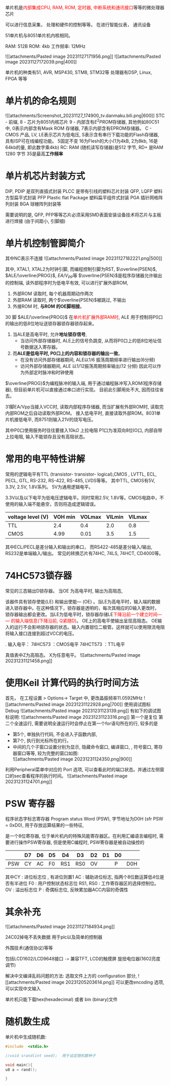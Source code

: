 单片机是<mark style="background: transparent; color: red">内部集成CPU, RAM, ROM, 定时器, 中断系统和通讯接口</mark>等等的微处理器芯片

可以进行信息采集， 处理和硬件的控制等等。
在进行智能仪表， 通讯设备

51单片机与8051单片机内核相同。

RAM: 512B
ROM: 4kb 
工作频率: 12MHz 

![[attachments/Pasted image 20231127171956.png]]
![[attachments/Pasted image 20231127172039.png|400]]

单片机的种类有51, AVR, MSP430, STM8, STM32等
处理器有DSP, Linux, FPGA 等等 

# 单片机的命名规则
![[attachments/Screenshot_20231127_174900_tv.danmaku.bili.png|600]]
STC - 前缀, 
8 - 芯片为8051内核芯片 
9 - 内部含有$E^{2}PROM$存储器,  其他例如80C51中, 0表示内部含有Mask ROM 存储器, 7表示内部含有EPROM存储器。
C - CMOS 产品, LV, LE表示芯片为低电压, S表示含有串行下载功能的Flash存储器, 具有ISP可在线编程功能。 
5固定不变
16为Flesh的大小(1为4kB,  2为8kb, 16是64kb的量, 即此数字乘4kb)
RC: RAM (随机读写存储器)是512 字节, RD+ 是RAM 1280 字节
35是最高**工作频率** 

# 单片机芯片封装方式
DIP, PDIP 是双列直插式封装
PLCC 是带有引线的塑料芯片封装
QFP, LQFP 塑料方型扁平式封装
PFP  Plastic flat Package 塑料扁平组件式封装 
PGA 插针网格阵列封装 
BGA 球栅阵列封装等

需要说明的是, QFP, PFP等等芯片必须采用SMD表面安装设备技术将芯片与主板进行焊接 (由于间距小, 引脚细)


# 单片机控制管脚简介 
其中NC表示不连接 
![[attachments/Pasted image 20231127182221.png|500]]

其中, XTAL1, XTAL2为时钟引脚, 
而编程控制引脚为RST, $\overline{PSEN}$, $ALE/\overline{PROG}$, $EA / V_{PP}$等
$\overline{PSEN}$是程序存储器允许输出的控制端, 读外部程序时为低电平有效, 可以进行扩展外部ROM, 
1. 外部ROM 读取时, 每个机器周期动作两次
2. 外部RAM 读取时, 两个$\overline{PSEN}$被跳过, 不输出 
3. 外接ROM 时, **与ROM 的OE脚相接**。

30 脚 $ALE/\overline{PROG}$ 在<mark style="background: transparent; color: red">单片机扩展外部RAM时</mark>, ALE 用于控制将P0口的输出的低8位地址送锁存器锁存器锁存起来。
1.  当ALE是高电平时, 允许**地址锁存信号**, 
	- 当访问外部存储器时, ALE上的信号负跳变, 从而将P0口上的低8位地址信号数据送入寄存器。 
2. 而**ALE是低电平时, P0口上的内容和锁存器的输出一致**。 
	- 在没有访问外部存储器期间, ALE以1/6 振荡周期频率进行输出(6分频)
	- 访问外部存储器期间, ALE 以1/12振荡周期频率输出(12 分频) 
	因此可以作为外部定时脉冲和时钟使用

$\overline{PROG}$为编程脉冲的输入端, 用于通过编程脉冲写入ROM(程序存储器), 但目前单片机可以直接通过串口进行实现。 
目前此引脚用处不大, 因而往往省去。

31脚EA/Vpp当接入VCC时, 读取内部程序存储器, 而当扩展有外部ROM时, 读取完内部ROM之后自动读取外部ROM。 
接入低电平时, 直接读取外部ROM。8031单片机接低电平, 而8751则输入21V的烧写电压。

其中P0口使用服务时往往要接入10k$\Omega$ 上拉电阻 
P1口为准双向8位IO口, 内部自带上拉电阻, 输入不能锁存且没有高阻状态。

# 常用的电平特性讲解
常用的逻辑电平有TTL (transistor- transistor- logical),CMOS , LVTTL, ECL, PECL, GTL, RS-232, RS-422, RS-485, LVDS等等。 
其中TTL, CMOS有5V, 3.3V, 2.5V, 1.8V系列。 5V为通用逻辑电平。

3.3V以及以下电平为低电压逻辑电平。同时常用2.5V, 1.8V等。CMOS电路中，不使用的输入端不能悬空，否则将造成逻辑错误。

| voltage level (V) | VOH min | VOLmax | VILmin | VILmax |
| ---- | ---- | ---- | ---- | ---- |
| TTL | 2.4 | 0.4 | 2.0 | 0.8 |
| CMOS | 4.99 | 0.01 | 3.5 | 1.5 |
其中ECL/PECL是差分输入和输出的串口， 而RS422-485是差分输入/输出, RS232是单端输入/输出。
常见的转换芯片有74HC, 74LS, 74HCT, CD4000等。 


# 74HC573锁存器
常见的三态输出D锁存器。 
当OE 为高电平时, 输出为高阻态, 

该器件具有锁存使能(LE) 和输出使能— (OE) 。当LE为高电平时，输入端的数据进入锁存器中。在这种情况下，锁存器是透明的，每次其相应的D输入更改时， 锁存器输出都会更改。当LE为低电平时，锁存器存储LE<mark style="background: transparent; color: red">下降沿前一个建立时间— — 的输入端信息(下降沿前, Q紧随D)</mark>。 OE上的高电平使输出呈现高阻态。 OE输入的运行不会影响锁存器的状态。输入内置钳位二极管。这样就可以使用限流电阻将输入接口连接到超过VCC的电压。

. 输入电平： 
	74HC573 ：CMOS电平 
	74HCT573 ：TTL电平 

真值表中Z为高阻态。 X为任意电平。 
![[attachments/Pasted image 20231231121458.png]]

# 使用Keil 计算代码的执行时间方法

首先， 在工程设置 > Options-> Target 中, 更改晶振频率11.0592MHz 
![[attachments/Pasted image 20231231122928.png|700]]
使用调试图标 Debug
![[attachments/Pasted image 20231231123139.png]]
有如下的调试图标说明: 
![[attachments/Pasted image 20231231123316.png]]
第一个是复位
第二个全速运行, 需要说明全速运行时会停止在第一个for语句所在的行, 
较多的是
- 第5个, 单独执行代码, 不会进入子函数内部, 
- 第7个, 执行到光标所在的行。 
- 中间的几个子窗口设置分别为显示, 隐藏命令窗口, 编译窗口, , 符号窗口, 寄存器窗口等等, 较为完整的窗口如图:  
![[attachments/Pasted image 20231231124350.png|900]]

利用Peripheral菜单中对应的 Port 选项, 可以查看此时的端口状态。并通过左侧窗口的sec查看程序的执行时间。 
![[attachments/Pasted image 20231231124701.png]] 

# PSW 寄存器 
程序状态字标志寄存器 Program status Word (PSW), 字节地址为D0H (sfr PSW = 0xD0), 用于存放运算结果的一些特征,  

是一个8位寄存器, 位于单片机内的特殊风能寄存器区。在利用汇编语言编程时, 需要进行操作PSW寄存器, 但是使用C编程时, PSW寄存器是被自动操控的

|  | D7 | D6 | D5 | D4 | D3 | D2 | D1 | D0 |  |
| ---- | ---- | ---- | ---- | ---- | ---- | ---- | ---- | ---- | ---- |
| PSW | CY | AC | F0 | RS1 | RS0 | OV |  | P | D0H |
其中CY : 进位标志位 , 有进位则置1 
AC : 辅助进位标志, 指两个8位数运算低4位是否有半进位
F0  : 用户控制状态标志位 
RS1, RS0 : 工作寄存器区的选择控制位。
OV : 溢出标志位
P : 奇偶标志位, 反映累加器ACC内容的奇偶性


# 其余补充

![[attachments/Pasted image 20231127184934.png]]

24C02掉电不丢失数据 
用于plc以及简单的控制器

外围技术(通信协议)等等  

包括LCD1602/LCD9648接口 `->` 兼容TFT, LCD的触摸屏 
旋扭电位器(1602亮度调节) 

解决中文编译乱码问题的方法: 选取文件上方的 configuration 部分, 
![[attachments/Pasted image 20231205203614.png]]
可以更改encoding 选项, 可以实现中文输入

单片机只能下载hex(hexadecimal) 或者 bin (binary)文件

# 随机数生成
单片机中生成随机数: 
```c
#include  <stdio.h> 

//void srand(int seed);  用于设定随机数种子

void main(){
u8 a = rand();

}
```

